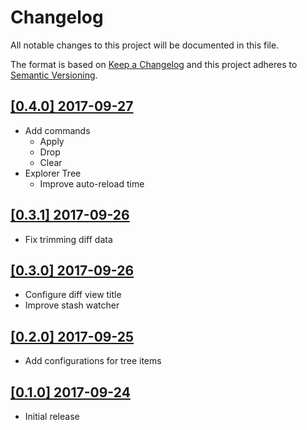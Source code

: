 # Changelog
All notable changes to this project will be documented in this file.

The format is based on [Keep a Changelog](http://keepachangelog.com/en/1.0.0/)
and this project adheres to [Semantic Versioning](http://semver.org/spec/v2.0.0.html).

## [[0.4.0] 2017-09-27](https://github.com/arturock/vscode-gitstash/tree/v0.4.0)
- Add commands
  - Apply
  - Drop
  - Clear
- Explorer Tree
  - Improve auto-reload time

## [[0.3.1] 2017-09-26](https://github.com/arturock/vscode-gitstash/tree/v0.3.1)
- Fix trimming diff data

## [[0.3.0] 2017-09-26](https://github.com/arturock/vscode-gitstash/tree/v0.3.0)
- Configure diff view title
- Improve stash watcher

## [[0.2.0] 2017-09-25](https://github.com/arturock/vscode-gitstash/tree/v0.2.0)
- Add configurations for tree items

## [[0.1.0] 2017-09-24](https://github.com/arturock/vscode-gitstash/tree/v0.1.0)
- Initial release
